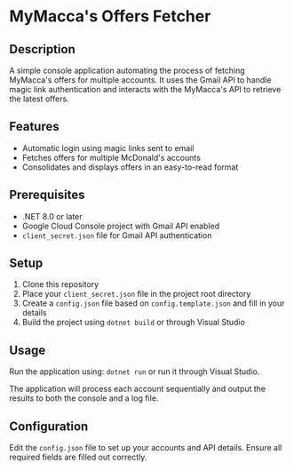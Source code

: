# MyMacca's Offers Fetcher

## Description
A simple console application automating the process of fetching MyMacca's offers for multiple accounts. It uses the Gmail API to handle magic link authentication and interacts with the MyMacca's API to retrieve the latest offers.

## Features
- Automatic login using magic links sent to email
- Fetches offers for multiple McDonald's accounts
- Consolidates and displays offers in an easy-to-read format

## Prerequisites
- .NET 8.0 or later
- Google Cloud Console project with Gmail API enabled
- `client_secret.json` file for Gmail API authentication

## Setup
1. Clone this repository
2. Place your `client_secret.json` file in the project root directory
3. Create a `config.json` file based on `config.template.json` and fill in your details
4. Build the project using `dotnet build` or through Visual Studio

## Usage
Run the application using: `dotnet run` or run it through Visual Studio.

The application will process each account sequentially and output the results to both the console and a log file.

## Configuration
Edit the `config.json` file to set up your accounts and API details. Ensure all required fields are filled out correctly.
